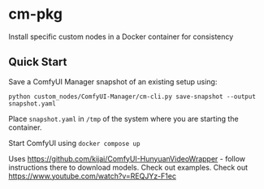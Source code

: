 # cm-pkg

Install specific custom nodes in a Docker container for consistency

## Quick Start

Save a ComfyUI Manager snapshot of an existing setup using:

```
python custom_nodes/ComfyUI-Manager/cm-cli.py save-snapshot --output snapshot.yaml
```

Place `snapshot.yaml` in `/tmp` of the system where you are starting the container.

Start ComfyUI using `docker compose up`

Uses https://github.com/kijai/ComfyUI-HunyuanVideoWrapper - follow instructions there to download models. Check out examples.
Check out https://www.youtube.com/watch?v=REQJYz-F1ec
